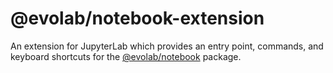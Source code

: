 # @evolab/notebook-extension

An extension for JupyterLab which provides an entry point, commands, and keyboard shortcuts for the [@evolab/notebook](../notebook) package.
